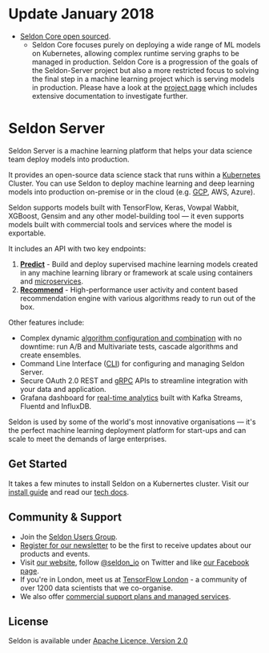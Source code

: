 
# **Update January 2018**

 * [Seldon Core open sourced](https://github.com/SeldonIO/seldon-core). 
    * Seldon Core focuses purely on deploying a wide range of ML models on Kubernetes, allowing complex runtime serving graphs to be managed in production. Seldon Core is a progression of the goals of the Seldon-Server project but also a more restricted focus to solving the final step in a machine learning project which is serving models in production. Please have a look at the [project page](https://github.com/SeldonIO/seldon-core) which includes extensive documentation to investigate further.



# Seldon Server

Seldon Server is a machine learning platform that helps your data science team deploy models into production.

It provides an open-source data science stack that runs within a [Kubernetes](http://kubernetes.io/) Cluster. You can use Seldon to deploy machine learning and deep learning models into production on-premise or in the cloud (e.g. [GCP](http://docs.seldon.io/kubernetes-google-cloud.html), AWS, Azure).

Seldon supports models built with TensorFlow, Keras, Vowpal Wabbit, XGBoost, Gensim and any other model-building tool  — it even supports models built with commercial tools and services where the model is exportable.

It includes an API with two key endpoints:

1.  **[Predict](http://docs.seldon.io/prediction-guide.html)** - Build and deploy supervised machine learning models created in any machine learning library or framework at scale using containers and [microservices](http://docs.seldon.io/api-microservices.html).
2.  **[Recommend](http://docs.seldon.io/content-recommendation-guide.html)** - High-performance user activity and content based recommendation engine with various algorithms ready to run out of the box. 

Other features include:

- Complex dynamic [algorithm configuration and combination](http://docs.seldon.io/advanced-recommender-config.html) with no downtime: run A/B and Multivariate tests, cascade algorithms and create ensembles.
- Command Line Interface ([CLI](http://docs.seldon.io/seldon-cli.html)) for configuring and managing Seldon Server.
- Secure OAuth 2.0 REST and [gRPC](http://docs.seldon.io/grpc.html) APIs to streamline integration with your data and application.
- Grafana dashboard for [real-time analytics](http://docs.seldon.io/analytics.html) built with Kafka Streams, Fluentd and InfluxDB.

Seldon is used by some of the world's most innovative organisations — it's the perfect machine learning deployment platform for start-ups and can scale to meet the demands of large enterprises.

## Get Started

It takes a few minutes to install Seldon on a Kubernertes cluster. Visit our [install guide](http://docs.seldon.io/install.html) and read our [tech docs](http://docs.seldon.io).

## Community & Support

* Join the [Seldon Users Group](https://groups.google.com/forum/#!forum/seldon-users).
* [Register for our newsletter](http://eepurl.com/6X6n1) to be the first to receive updates about our products and events.
* Visit [our website](https://www.seldon.io/), follow [@seldon_io](https://twitter.com/seldon_io) on Twitter and like [our Facebook page](https://www.facebook.com/seldonhq/).
* If you're in London, meet us at [TensorFlow London](https://www.meetup.com/TensorFlow-London/) - a community of over 1200 data scientists that we co-organise.
* We also offer [commercial support plans and managed services](https://www.seldon.io/enterprise/).

## License
Seldon is available under [Apache Licence, Version 2.0](https://github.com/SeldonIO/seldon-server/blob/master/README.md)
